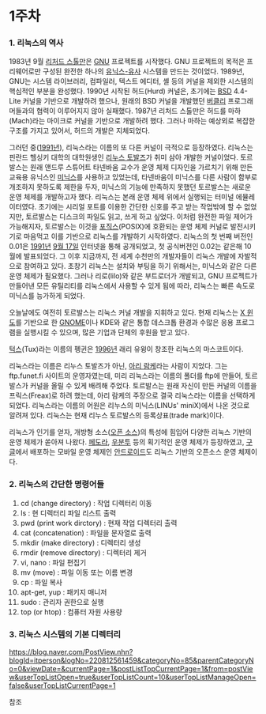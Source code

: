 # 1주차

### 1. 리눅스의 역사

1983년 9월 [리처드 스톨만](https://ko.wikipedia.org/wiki/리처드_스톨만)은 [GNU](https://ko.wikipedia.org/wiki/GNU) 프로젝트를 시작했다. GNU 프로젝트의 목적은 프리웨어로만 구성된 완전한 하나의 [유닉스-유사](https://ko.wikipedia.org/wiki/유닉스_계열) 시스템을 만드는 것이었다. 1989년, GNU는 시스템 라이브러리, 컴파일러, 텍스트 에디터, 셸 등의 커널을 제외한 시스템의 핵심적인 부분을 완성했다. 1990년 시작된 허드(Hurd) 커널은, 초기에는 [BSD](https://ko.wikipedia.org/wiki/BSD) 4.4-Lite 커널을 기반으로 개발하려 했으나, 원래의 BSD 커널을 개발했던 [버클리](https://ko.wikipedia.org/wiki/캘리포니아_대학교_버클리) 프로그래머들과의 협력이 이루어지지 않아 실패했다. 1987년 리처드 스톨만은 허드를 마하(Mach)라는 마이크로 커널을 기반으로 개발하려 했다. 그러나 마하는 예상외로 복잡한 구조를 가지고 있어서, 허드의 개발은 지체되었다.

그러던 중([1991년](https://ko.wikipedia.org/wiki/1991년)), 리눅스라는 이름의 또 다른 커널이 극적으로 등장하였다. 리눅스는 핀란드 헬싱키 대학의 대학원생인 [리누스 토발즈](https://ko.wikipedia.org/wiki/리누스_토발즈)가 취미 삼아 개발한 커널이었다. 토르발스는 원래 앤드루 스튜어트 타넨바움 교수가 운영 체제 디자인을 가르치기 위해 만든 교육용 유닉스인 [미닉스](https://ko.wikipedia.org/wiki/미닉스)를 사용하고 있었는데, 타넨바움이 미닉스를 다른 사람이 함부로 개조하지 못하도록 제한을 두자, 미닉스의 기능에 만족하지 못했던 토르발스는 새로운 운영 체제를 개발하고자 했다. 리눅스는 본래 운영 체제 위에서 실행되는 터미널 에뮬레이터였다. 초기에는 시리얼 포트를 이용한 간단한 신호를 주고 받는 작업밖에 할 수 없었지만, 토르발스는 디스크의 파일도 읽고, 쓰게 하고 싶었다. 이처럼 완전한 파일 제어가 가능해지자, 토르발스는 이것을 [포직스](https://ko.wikipedia.org/wiki/POSIX)(POSIX)에 호환되는 운영 체제 커널로 발전시키기로 마음먹고 이를 기반으로 리눅스를 개발하기 시작하였다. 리눅스의 첫 번째 버전인 0.01은 [1991년](https://ko.wikipedia.org/wiki/1991년) [9월 17일](https://ko.wikipedia.org/wiki/9월_17일) 인터넷을 통해 공개되었고, 첫 공식버전인 0.02는 같은해 10월에 발표되었다. 그 이후 지금까지, 전 세계 수천만의 개발자들이 리눅스 개발에 자발적으로 참여하고 있다. 초창기 리눅스는 설치와 부팅을 하기 위해서는, 미닉스와 같은 다른 운영 체제가 필요했다. 그러나 리로(lilo)와 같은 부트로더가 개발되고, GNU 프로젝트가 만들어낸 모든 유틸리티를 리눅스에서 사용할 수 있게 됨에 따라, 리눅스는 빠른 속도로 미닉스를 능가하게 되었다.

오늘날에도 여전히 토르발스는 리눅스 커널 개발을 지휘하고 있다. 현재 리눅스는 [X 윈도](https://ko.wikipedia.org/wiki/X_윈도_시스템)를 기반으로 한 [GNOME](https://ko.wikipedia.org/wiki/GNOME)이나 KDE와 같은 통합 데스크톱 환경과 수많은 응용 프로그램을 실행시킬 수 있으며, 많은 기업과 단체의 후원을 받고 있다.

[턱스](https://ko.wikipedia.org/wiki/턱스)(Tux)라는 이름의 펭귄은 [1996년](https://ko.wikipedia.org/wiki/1996년) 래리 유윙이 창조한 리눅스의 마스코트이다.

리눅스라는 이름은 리누스 토발즈가 아닌, [아리 람케](https://ko.wikipedia.org/w/index.php?title=아리_람케&action=edit&redlink=1)라는 사람이 지었다. 그는 ftp.funet.fi 사이트의 운영자였는데, 미리 리눅스라는 이름의 폴더를 ftp에 만들어, 토르발스가 커널을 올릴 수 있게 배려해 주었다. 토르발스는 원래 자신이 만든 커널의 이름을 프릭스(Freax)로 하려 했는데, 아리 람케의 주장으로 결국 리눅스라는 이름을 선택하게 되었다. 리눅스라는 이름의 어원은 리누스의 미닉스(LINUs' miniX)에서 나온 것으로 알려져 있다. 리눅스는 현재 리누스 토르발스의 등록상표(trade mark)이다.

리눅스가 인기를 얻자, 개방형 소스([오픈 소스](https://ko.wikipedia.org/wiki/오픈_소스))의 특성에 힘입어 다양한 리눅스 기반의 운영 체제가 쏟아져 나왔다. [페도라](https://ko.wikipedia.org/wiki/페도라), [우분투](https://ko.wikipedia.org/wiki/우분투) 등의 획기적인 운영 체제가 등장하였고, [구글](https://ko.wikipedia.org/wiki/구글)에서 배포하는 모바일 운영 체제인 [안드로이드](https://ko.wikipedia.org/wiki/안드로이드_(운영_체제))도 리눅스 기반의 오픈소스 운영 체제이다.



### 2. 리눅스의 간단한 명령어들

1. cd (change directory) : 작업 디렉터리 이동
2. ls : 현 디렉터리 파일 리스트 출력
3. pwd (print work dirctory) : 현재 작업 디렉터리 출력
4. cat (concatenation) : 파일을 문자열로 출력
5. mkdir (make directory) : 디렉터리 생성
6. rmdir (remove directory) : 디렉터리 제거
7. vi, nano : 파일 편집기
8. mv (move) : 파일 이동 또는 이름 변경
9. cp : 파일 복사
10. apt-get, yup : 패키지 매니저
11.  sudo : 관리자 권한으로 실행
12. top (or htop) : 컴퓨터 자원 사용량



### 3. 리눅스 시스템의 기본 디렉터리

https://blog.naver.com/PostView.nhn?blogId=itperson&logNo=220812561459&categoryNo=85&parentCategoryNo=0&viewDate=&currentPage=1&postListTopCurrentPage=1&from=postView&userTopListOpen=true&userTopListCount=10&userTopListManageOpen=false&userTopListCurrentPage=1

참조